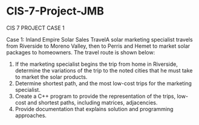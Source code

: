# CIS-7-Project-JMB
CIS 7 PROJECT CASE 1 

Case 1: Inland Empire Solar Sales TravelA solar marketing specialist travels from Riverside to Moreno Valley, then to Perris and Hemet to market solar packages to homeowners. The travel route is shown below:

 1.    If the marketing specialist begins the trip from home in Riverside, determine the variations of the trip to the noted cities that he must take to market the solar products. 
 2.    Determine shortest path, and the most low-cost trips for the marketing specialist.
 3.    Create a C++ program to provide the representation of the trips, low-cost and shortest paths, including matrices, adjacencies.
 4.    Provide documentation that explains solution and programming approaches. 
